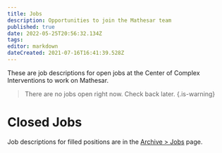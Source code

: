 ```yaml
---
title: Jobs
description: Opportunities to join the Mathesar team
published: true
date: 2022-05-25T20:56:32.134Z
tags: 
editor: markdown
dateCreated: 2021-07-16T16:41:39.528Z
---
```


These are job descriptions for open jobs at the Center of Complex Interventions to work on Mathesar.

> There are no jobs open right now. Check back later.
{.is-warning}



# Closed Jobs

Job descriptions for filled positions are in the [Archive > Jobs](/archive/jobs) page.
